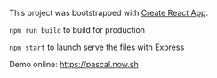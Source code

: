 This project was bootstrapped with [Create React App](https://github.com/facebookincubator/create-react-app).

`npm run build` to build for production

`npm start` to launch serve the files with Express

Demo online: https://pascal.now.sh